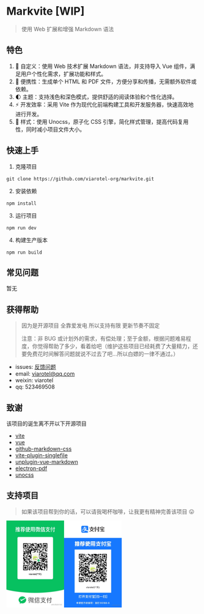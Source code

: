 # Markvite [WIP]

> 使用 Web 扩展和增强 Markdown 语法

## 特色

1. 🔧 自定义：使用 Web 技术扩展 Markdown 语法，并支持导入 Vue 组件，满足用户个性化需求，扩展功能和样式。
2. 📂 便携性：生成单个 HTML 和 PDF 文件，方便分享和传播，无需额外软件或依赖。
3. 🌓 主题：支持浅色和深色模式，提供舒适的阅读体验和个性化选择。
4. ⚡️ 开发效率：采用 Vite 作为现代化前端构建工具和开发服务器，快速高效地进行开发。
5. 🎨 样式：使用 Unocss，原子化 CSS 引擎，简化样式管理，提高代码复用性，同时减小项目文件大小。

## 快速上手

1. 克隆项目

```shell
git clone https://github.com/viarotel-org/markvite.git
```

2. 安装依赖

```shell
npm install
```

3. 运行项目

```shell
npm run dev
```

4. 构建生产版本

```shell
npm run build
```

## 常见问题

暂无

## 获得帮助

> 因为是开源项目 全靠爱发电 所以支持有限 更新节奏不固定
>
> 注意：非 BUG 或计划外的需求，有偿处理；至于金额，根据问题难易程度，你觉得帮助了多少，看着给吧（维护这些项目已经耗费了大量精力，还要免费花时间解答问题就说不过去了吧...所以白嫖的一律不通过。）

- issues: [反馈问题](https://github.com/viarotel-org/escrcpy/issues)
- email: viarotel@qq.com
- weixin: viarotel
- qq: 523469508

## 致谢

该项目的诞生离不开以下开源项目

- [vite](https://vitejs.dev)
- [vue](https://vuejs.org)
- [github-markdown-css](https://github.com/sindresorhus/github-markdown-css)
- [vite-plugin-singlefile](https://github.com/richardtallent/vite-plugin-singlefile)
- [unplugin-vue-markdown](https://github.com/unplugin/unplugin-vue-markdown)
- [electron-pdf](https://github.com/fraserxu/electron-pdf)
- [unocss](https://unocss.dev)

## 支持项目

> 如果该项目帮到你的话，可以请我喝杯咖啡，让我更有精神完善该项目 😛

<div style="display:flex;">
  <img src="./src/assets/pay-weixin.jpg" alt="viarotel-wepay" style="width: 30%;">
  <img src="./src/assets/pay-ali.jpg" alt="viarotel-alipay" style="width: 30%;">
</div>
